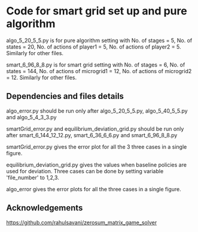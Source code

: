 
# Code for smart grid set up and pure algorithm

algo_5_20_5_5.py is for pure algorithm setting with No. of stages = 5, No. of states = 20, No. of actions of player1 = 5, No. of actions of player2 = 5. Similarly for other files.

smart_6_96_8_8.py is for smart grid setting with No. of stages = 6, No. of states = 144, No. of actions of microgrid1 = 12, No. of actions of microgrid2 = 12. Similarly for other files.






## Dependencies and files details

algo_error.py should be run only after algo_5_20_5_5.py, algo_5_40_5_5.py and algo_5_4_3_3.py

smartGrid_error.py and equilibrium_deviation_grid.py should be run only after smart_6_144_12_12.py, smart_6_36_6_6.py and smart_6_96_8_8.py

smartGrid_error.py gives the error plot for all the 3 three cases in a single figure.

equilibrium_deviation_grid.py gives the values when baseline policies are used for deviation. Three cases can be done by setting variable 'file_number' to 1,2,3.

algo_error gives the error plots for all the three cases in a single figure.
## Acknowledgements
 
 https://github.com/rahulsavani/zerosum_matrix_game_solver